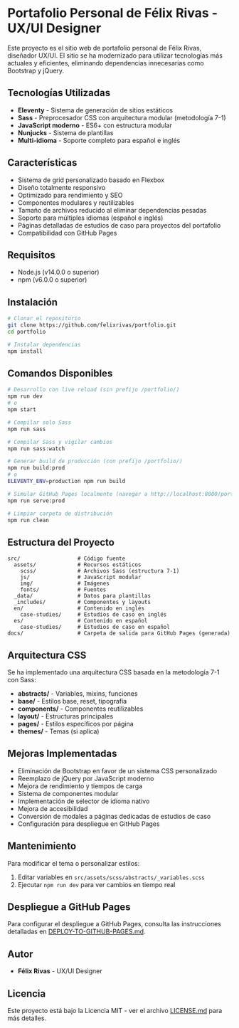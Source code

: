 # Portafolio Personal de Félix Rivas - UX/UI Designer

Este proyecto es el sitio web de portafolio personal de Félix Rivas, diseñador UX/UI. El sitio se ha modernizado para utilizar tecnologías más actuales y eficientes, eliminando dependencias innecesarias como Bootstrap y jQuery.

## Tecnologías Utilizadas

- **Eleventy** - Sistema de generación de sitios estáticos
- **Sass** - Preprocesador CSS con arquitectura modular (metodología 7-1)
- **JavaScript moderno** - ES6+ con estructura modular
- **Nunjucks** - Sistema de plantillas
- **Multi-idioma** - Soporte completo para español e inglés

## Características

- Sistema de grid personalizado basado en Flexbox
- Diseño totalmente responsivo
- Optimizado para rendimiento y SEO
- Componentes modulares y reutilizables
- Tamaño de archivos reducido al eliminar dependencias pesadas
- Soporte para múltiples idiomas (español e inglés)
- Páginas detalladas de estudios de caso para proyectos del portafolio
- Compatibilidad con GitHub Pages

## Requisitos

- Node.js (v14.0.0 o superior)
- npm (v6.0.0 o superior)

## Instalación

```bash
# Clonar el repositorio
git clone https://github.com/felixrivas/portfolio.git
cd portfolio

# Instalar dependencias
npm install
```

## Comandos Disponibles

```bash
# Desarrollo con live reload (sin prefijo /portfolio/)
npm run dev
# o
npm start

# Compilar solo Sass
npm run sass

# Compilar Sass y vigilar cambios
npm run sass:watch

# Generar build de producción (con prefijo /portfolio/)
npm run build:prod
# o
ELEVENTY_ENV=production npm run build

# Simular GitHub Pages localmente (navegar a http://localhost:8000/portfolio/)
npm run serve:prod

# Limpiar carpeta de distribución
npm run clean
```

## Estructura del Proyecto

```text
src/                  # Código fuente
  assets/             # Recursos estáticos
    scss/             # Archivos Sass (estructura 7-1)
    js/               # JavaScript modular
    img/              # Imágenes
    fonts/            # Fuentes
  _data/              # Datos para plantillas
  _includes/          # Componentes y layouts
  en/                 # Contenido en inglés
    case-studies/     # Estudios de caso en inglés
  es/                 # Contenido en español
    case-studies/     # Estudios de caso en español
docs/                 # Carpeta de salida para GitHub Pages (generada)
```

## Arquitectura CSS

Se ha implementado una arquitectura CSS basada en la metodología 7-1 con Sass:

- **abstracts/** - Variables, mixins, funciones
- **base/** - Estilos base, reset, tipografía
- **components/** - Componentes reutilizables
- **layout/** - Estructuras principales
- **pages/** - Estilos específicos por página
- **themes/** - Temas (si aplica)

## Mejoras Implementadas

- Eliminación de Bootstrap en favor de un sistema CSS personalizado
- Reemplazo de jQuery por JavaScript moderno
- Mejora de rendimiento y tiempos de carga
- Sistema de componentes modular
- Implementación de selector de idioma nativo
- Mejora de accesibilidad
- Conversión de modales a páginas dedicadas de estudios de caso
- Configuración para despliegue en GitHub Pages

## Mantenimiento

Para modificar el tema o personalizar estilos:

1. Editar variables en `src/assets/scss/abstracts/_variables.scss`
2. Ejecutar `npm run dev` para ver cambios en tiempo real

## Despliegue a GitHub Pages

Para configurar el despliegue a GitHub Pages, consulta las instrucciones detalladas en [DEPLOY-TO-GITHUB-PAGES.md](DEPLOY-TO-GITHUB-PAGES.md).

## Autor

- **Félix Rivas** - UX/UI Designer

## Licencia

Este proyecto está bajo la Licencia MIT - ver el archivo [LICENSE.md](LICENSE.md) para más detalles.
